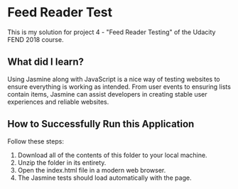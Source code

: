# Feed Reader Test

This is my solution for project 4 - "Feed Reader Testing" of the Udacity FEND 2018 course.

## What did I learn?

Using Jasmine along with JavaScript is a nice way of testing websites to ensure everything is working as intended. From user events to ensuring lists contain items, Jasmine can assist developers in creating stable user experiences and reliable websites.

## How to Successfully Run this Application

Follow these steps:

1. Download all of the contents of this folder to your local machine.
2. Unzip the folder in its entirety.
3. Open the index.html file in a modern web browser.
4. The Jasmine tests should load automatically with the page.
